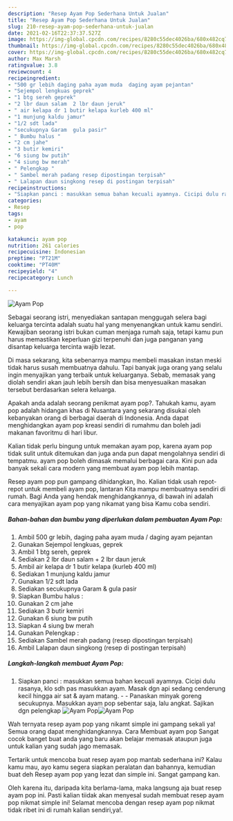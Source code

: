 ```yaml
---
description: "Resep Ayam Pop Sederhana Untuk Jualan"
title: "Resep Ayam Pop Sederhana Untuk Jualan"
slug: 210-resep-ayam-pop-sederhana-untuk-jualan
date: 2021-02-16T22:37:37.527Z
image: https://img-global.cpcdn.com/recipes/8280c55dec4026ba/680x482cq70/ayam-pop-foto-resep-utama.jpg
thumbnail: https://img-global.cpcdn.com/recipes/8280c55dec4026ba/680x482cq70/ayam-pop-foto-resep-utama.jpg
cover: https://img-global.cpcdn.com/recipes/8280c55dec4026ba/680x482cq70/ayam-pop-foto-resep-utama.jpg
author: Max Marsh
ratingvalue: 3.8
reviewcount: 4
recipeingredient:
- "500 gr lebih daging paha ayam muda  daging ayam pejantan"
- "Sejempol lengkuas geprek"
- "1 btg sereh geprek"
- "2 lbr daun salam  2 lbr daun jeruk"
- " air kelapa dr 1 butir kelapa kurleb 400 ml"
- "1 munjung kaldu jamur"
- "1/2 sdt lada"
- "secukupnya Garam  gula pasir"
- " Bumbu halus "
- "2 cm jahe"
- "3 butir kemiri"
- "6 siung bw putih"
- "4 siung bw merah"
- " Pelengkap "
- " Sambel merah padang resep dipostingan terpisah"
- " Lalapan daun singkong resep di postingan terpisah"
recipeinstructions:
- "Siapkan panci : masukkan semua bahan kecuali ayamnya. Cicipi dulu rasanya, klo sdh pas masukkan ayam. Masak dgn api sedang cenderung kecil hingga air sat &amp; ayam matang.  Panaskan minyak goreng secukupnya. Masukkan ayam pop sebentar saja, lalu angkat. Sajikan dgn pelengkap"
categories:
- Resep
tags:
- ayam
- pop

katakunci: ayam pop 
nutrition: 261 calories
recipecuisine: Indonesian
preptime: "PT21M"
cooktime: "PT40M"
recipeyield: "4"
recipecategory: Lunch

---
```



![Ayam Pop](https://img-global.cpcdn.com/recipes/8280c55dec4026ba/680x482cq70/ayam-pop-foto-resep-utama.jpg)

Sebagai seorang istri, menyediakan santapan menggugah selera bagi keluarga tercinta adalah suatu hal yang menyenangkan untuk kamu sendiri. Kewajiban seorang istri bukan cuman menjaga rumah saja, tetapi kamu pun harus memastikan keperluan gizi terpenuhi dan juga panganan yang disantap keluarga tercinta wajib lezat.

Di masa  sekarang, kita sebenarnya mampu membeli masakan instan meski tidak harus susah membuatnya dahulu. Tapi banyak juga orang yang selalu ingin menyajikan yang terbaik untuk keluarganya. Sebab, memasak yang diolah sendiri akan jauh lebih bersih dan bisa menyesuaikan masakan tersebut berdasarkan selera keluarga. 



Apakah anda adalah seorang penikmat ayam pop?. Tahukah kamu, ayam pop adalah hidangan khas di Nusantara yang sekarang disukai oleh kebanyakan orang di berbagai daerah di Indonesia. Anda dapat menghidangkan ayam pop kreasi sendiri di rumahmu dan boleh jadi makanan favoritmu di hari libur.

Kalian tidak perlu bingung untuk memakan ayam pop, karena ayam pop tidak sulit untuk ditemukan dan juga anda pun dapat mengolahnya sendiri di tempatmu. ayam pop boleh dimasak memalui berbagai cara. Kini pun ada banyak sekali cara modern yang membuat ayam pop lebih mantap.

Resep ayam pop pun gampang dihidangkan, lho. Kalian tidak usah repot-repot untuk membeli ayam pop, lantaran Kita mampu membuatnya sendiri di rumah. Bagi Anda yang hendak menghidangkannya, di bawah ini adalah cara menyajikan ayam pop yang nikamat yang bisa Kamu coba sendiri.

<!--inarticleads1-->

##### Bahan-bahan dan bumbu yang diperlukan dalam pembuatan Ayam Pop:

1. Ambil 500 gr lebih, daging paha ayam muda / daging ayam pejantan
1. Gunakan Sejempol lengkuas, geprek
1. Ambil 1 btg sereh, geprek
1. Sediakan 2 lbr daun salam + 2 lbr daun jeruk
1. Ambil  air kelapa dr 1 butir kelapa (kurleb 400 ml)
1. Sediakan 1 munjung kaldu jamur
1. Gunakan 1/2 sdt lada
1. Sediakan secukupnya Garam &amp; gula pasir
1. Siapkan  Bumbu halus :
1. Gunakan 2 cm jahe
1. Sediakan 3 butir kemiri
1. Gunakan 6 siung bw putih
1. Siapkan 4 siung bw merah
1. Gunakan  Pelengkap :
1. Sediakan  Sambel merah padang (resep dipostingan terpisah)
1. Ambil  Lalapan daun singkong (resep di postingan terpisah)




<!--inarticleads2-->

##### Langkah-langkah membuat Ayam Pop:

1. Siapkan panci : masukkan semua bahan kecuali ayamnya. Cicipi dulu rasanya, klo sdh pas masukkan ayam. Masak dgn api sedang cenderung kecil hingga air sat &amp; ayam matang. -  - Panaskan minyak goreng secukupnya. Masukkan ayam pop sebentar saja, lalu angkat. Sajikan dgn pelengkap
<img src="https://img-global.cpcdn.com/steps/8d7c15e61f816a47/160x128cq70/ayam-pop-langkah-memasak-1-foto.jpg" alt="Ayam Pop"><img src="https://img-global.cpcdn.com/steps/0f8895b6963f0b35/160x128cq70/ayam-pop-langkah-memasak-1-foto.jpg" alt="Ayam Pop">



Wah ternyata resep ayam pop yang nikamt simple ini gampang sekali ya! Semua orang dapat menghidangkannya. Cara Membuat ayam pop Sangat cocok banget buat anda yang baru akan belajar memasak ataupun juga untuk kalian yang sudah jago memasak.

Tertarik untuk mencoba buat resep ayam pop mantab sederhana ini? Kalau kamu mau, ayo kamu segera siapkan peralatan dan bahannya, kemudian buat deh Resep ayam pop yang lezat dan simple ini. Sangat gampang kan. 

Oleh karena itu, daripada kita berlama-lama, maka langsung aja buat resep ayam pop ini. Pasti kalian tiidak akan menyesal sudah membuat resep ayam pop nikmat simple ini! Selamat mencoba dengan resep ayam pop nikmat tidak ribet ini di rumah kalian sendiri,ya!.

